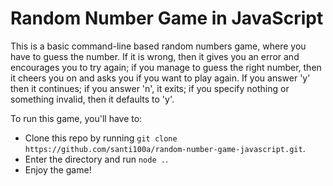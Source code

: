 # Random Number Game in JavaScript 

This is a basic command-line based random numbers game, where you have
to guess the number. If it is wrong, then it gives you an error and
encourages you to try again; if you manage to guess the right number, 
then it cheers you on and asks you if you want to play again. If you 
answer 'y' then it continues; if you answer 'n', it exits; if you 
specify nothing or something invalid, then it defaults to 'y'. 

To run this game, you'll have to:
<ul>
    <li>Clone this repo by running <code>git clone https://github.com/santi100a/random-number-game-javascript.git</code>. </li>
    <li>Enter the directory and run <code>node .</code>. </li>
    <li>Enjoy the game! </li> 
</ul> 